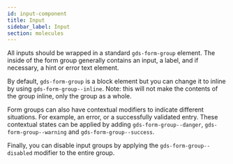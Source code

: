 ```yaml
---
id: input-component
title: Input
sidebar_label: Input
section: molecules
---
```


All inputs should be wrapped in a standard `gds-form-group` element. The inside of the form group generally contains an input, a label, and if necessary, a hint or error text element.

By default, `gds-form-group` is a block element but you can change it to inline by using `gds-form-group--inline`. Note: this will not make the contents of the group inline, only the group as a whole.

Form groups can also have contextual modifiers to indicate different situations. For example, an error, or a successfully validated entry. These contextual states can be applied by adding `gds-form-group--danger`, `gds-form-group--warning` and `gds-form-group--success`.

Finally, you can disable input groups by applying the `gds-form-group--disabled` modifier to the entire group.
